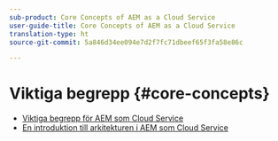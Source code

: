 ```yaml
---
sub-product: Core Concepts of AEM as a Cloud Service
user-guide-title: Core Concepts of AEM as a Cloud Service
translation-type: ht
source-git-commit: 5a846d34ee094e7d2f7fc71dbeef65f3fa58e86c

---
```



# Viktiga begrepp {#core-concepts}

+ [Viktiga begrepp för AEM som Cloud Service](/help/core-concepts/home.md)
+ [En introduktion till arkitekturen i AEM som Cloud Service](architecture.md)